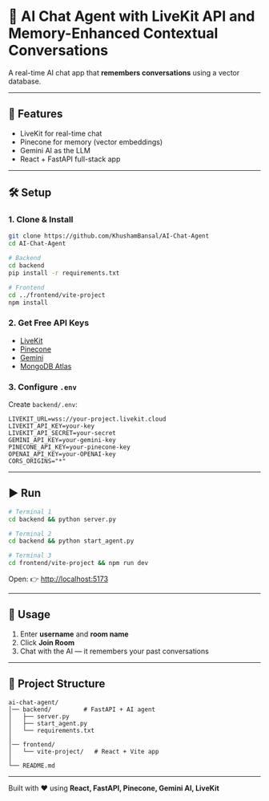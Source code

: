 
# 🤖 AI Chat Agent with LiveKit API and Memory-Enhanced Contextual Conversations 

A real-time AI chat app that **remembers conversations** using a vector database.

---

## 🚀 Features
- LiveKit for real-time chat
- Pinecone for memory (vector embeddings)
- Gemini AI as the LLM
- React + FastAPI full-stack app

---

## 🛠️ Setup

### 1. Clone & Install
```bash
git clone https://github.com/KhushamBansal/AI-Chat-Agent
cd AI-Chat-Agent

# Backend
cd backend
pip install -r requirements.txt

# Frontend
cd ../frontend/vite-project
npm install
````

### 2. Get Free API Keys

* [LiveKit](https://cloud.livekit.io)
* [Pinecone](https://www.pinecone.io)
* [Gemini](https://makersuite.google.com/app/apikey)
* [MongoDB Atlas](https://www.mongodb.com/atlas)

### 3. Configure `.env`

Create `backend/.env`:

```env
LIVEKIT_URL=wss://your-project.livekit.cloud
LIVEKIT_API_KEY=your-key
LIVEKIT_API_SECRET=your-secret
GEMINI_API_KEY=your-gemini-key
PINECONE_API_KEY=your-pinecone-key
OPENAI_API_KEY=your-OPENAI-key
CORS_ORIGINS="*"
```

---

## ▶️ Run

```bash
# Terminal 1
cd backend && python server.py

# Terminal 2
cd backend && python start_agent.py

# Terminal 3
cd frontend/vite-project && npm run dev
```

Open: 👉 [http://localhost:5173](http://localhost:5173)

---

## 💬 Usage

1. Enter **username** and **room name**
2. Click **Join Room**
3. Chat with the AI — it remembers your past conversations

---

## 📂 Project Structure

```
ai-chat-agent/
│── backend/         # FastAPI + AI agent
│   ├── server.py
│   ├── start_agent.py
│   └── requirements.txt
│
│── frontend/
│   └── vite-project/   # React + Vite app
│
└── README.md
```

---

Built with ❤️ using **React, FastAPI, Pinecone, Gemini AI, LiveKit**

```
